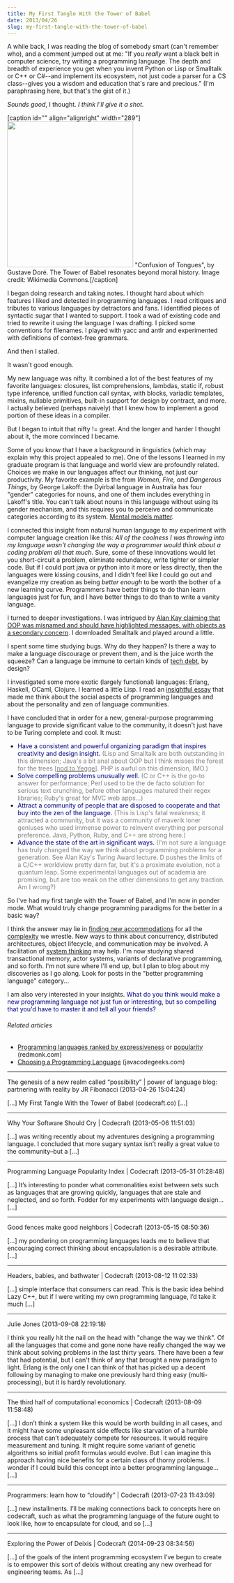 ```yaml
---
title: My First Tangle With the Tower of Babel
date: 2013/04/26
slug: my-first-tangle-with-the-tower-of-babel
---
```


A while back, I was reading the blog of somebody smart (can't remember who), and a comment jumped out at me: "If you <em>really</em> want a black belt in computer science, try writing a programming language. The depth and breadth of experience you get when you invent Python or Lisp or Smalltalk or C++ or C#--and implement its ecosystem, not just code a parser for a CS class--gives you a wisdom and education that's rare and precious." (I'm paraphrasing here, but that's the gist of it.)

<em>Sounds good</em>, I thought. <em>I think I'll give it a shot.</em>

[caption id="" align="alignright" width="289"]<img class=" " alt="" src="http://upload.wikimedia.org/wikipedia/commons/a/af/Confusion_of_Tongues.png" width="289" height="334" /> "Confusion of Tongues", by Gustave Doré. The Tower of Babel resonates beyond moral history. Image credit: Wikimedia Commons.[/caption]

I began doing research and taking notes. I thought hard about which features I liked and detested in programming languages. I read critiques and tributes to various languages by detractors and fans. I identified pieces of syntactic sugar that I wanted to support. I took a wad of existing code and tried to rewrite it using the language I was drafting. I picked some conventions for filenames. I played with yacc and antlr and experimented with definitions of context-free grammars.

And then I stalled.

It wasn't good enough.

My new language was nifty. It combined a lot of the best features of my favorite languages: closures, list comprehensions, lambdas, static if, robust type inference, unified function call syntax, with blocks, variadic templates, mixins, nullable primitives, built-in support for design by contract, and more. I actually believed (perhaps naively) that I knew how to implement a good portion of these ideas in a compiler.

But I began to intuit that nifty != great. And the longer and harder I thought about it, the more convinced I became.

<!--more-->Some of you know that I have a background in linguistics (which may explain why this project appealed to me). One of the lessons I learned in my graduate program is that language and world view are profoundly related. Choices we make in our languages affect our thinking, not just our productivity. My favorite example is the from <em>Women, Fire, and Dangerous Things</em>, by George Lakoff: the Dyirbal language in Australia has four "gender" categories for nouns, and one of them includes everything in Lakoff's title. You can't talk about nouns in this language without using its gender mechanism, and this requires you to perceive and communicate categories according to its system. <a title="Why Mental Models Matter" href="../../../2012/11/05/why-mental-models-matter/">Mental models matter</a>.

I connected this insight from natural human language to my experiment with computer language creation like this: <em>All of the coolness I was throwing into my language wasn't changing the way a programmer would think about a coding problem all that much.</em> Sure, some of these innovations would let you short-circuit a problem, eliminate redundancy, write tighter or simpler code. But if I could port java or python into it more or less directly, then the languages were kissing cousins, and I didn't feel like I could go out and evangelize my creation as being <em>better enough</em> to be worth the bother of a new learning curve. Programmers have better things to do than learn languages just for fun, and I have better things to do than to write a vanity language.

I turned to deeper investigations. I was intrigued by <a title="Alan Kay OOP Messaging" href="http://c2.com/cgi/wiki?AlanKayOnMessaging" target="_blank">Alan Kay claiming that OOP was misnamed and should have highlighted messages, with objects as a secondary concern</a>. I downloaded Smalltalk and played around a little.

I spent some time studying bugs. Why do they happen? Is there a way to make a language discourage or prevent them, and is the juice worth the squeeze? Can a language be immune to certain kinds of <a title="Tech Debt, Leverage, and Grandma’s Envelope" href="../../../2012/10/30/tech-debt-leverage-and-grandmas-envelope/">tech debt</a>, by design?

I investigated some more exotic (largely functional) languages: Erlang, Haskell, OCaml, Clojure. I learned a little Lisp. I read an <a href="http://www.winestockwebdesign.com/Essays/Lisp_Curse.html" target="_blank">insightful essay</a> that made me think about the social aspects of programming languages and about the personality and zen of language communities.

I have concluded that in order for a new, general-purpose programming language to provide significant value to the community, it doesn't just have to be Turing complete and cool. It must:
<ul>
	<li><span style="color:#000080;">Have a consistent and powerful organizing paradigm that inspires creativity and design insight.</span> <span style="color:#808080;">(Lisp and Smalltalk are both outstanding in this dimension; Java's a bit anal about OOP but I think misses the forest for the trees [<a href="http://steve-yegge.blogspot.com/2006/03/execution-in-kingdom-of-nouns.html" target="_blank"><span style="color:#808080;">nod to Yegge</span></a>]. PHP is awful on this dimension, IMO.)</span></li>
	<li><span style="color:#000080;">Solve compelling problems unusually well.</span> <span style="color:#808080;">(C or C++ is the go-to answer for performance; Perl used to be the de facto solution for serious text crunching, before other languages matured their regex libraries; Ruby's great for MVC web apps...)</span></li>
	<li><span style="color:#000080;">Attract a community of people that are disposed to cooperate and that buy into the zen of the language.</span> <span style="color:#808080;">(This is Lisp's fatal weakness; it attracted a community, but it was a community of maverik loner geniuses who used immense power to reinvent everything per personal preference. Java, Python, Ruby, and C++ are strong here.)</span></li>
	<li><span style="color:#000080;">Advance the state of the art in significant ways.</span> <span style="color:#808080;">(I'm not sure a language has truly changed the way we think about programming problems for a generation. See Alan Kay's Turing Award lecture. D pushes the limits of a C/C++ worldview pretty darn far, but it's a proximate evolution, not a quantum leap. Some experimental languages out of academia are promising, but are too weak on the other dimensions to get any traction. Am I wrong?)</span></li>
</ul>
So I've had my first tangle with the Tower of Babel, and I'm now in ponder mode. What would truly change programming paradigms for the better in a basic way?

I think the answer may lie in <a title="6 Strategies to Simplify Software" href="../../../2013/03/12/6-strategies-to-simplify-software/">finding new accommodations</a> for all the <a title="The Power of Simplicity" href="../../../2013/02/15/the-power-of-simplicity/">complexity</a> we wrestle. New ways to think about concurrency, distributed architectures, object lifecycle, and communication may be involved. A facilitation of <a title="Smart Geeks Think Like Cheerleaders" href="../../../2013/02/05/smart-geeks-think-like-cheerleaders/">system thinking</a> may help. I'm now studying shared transactional memory, actor systems, variants of declarative programming, and so forth. I'm not sure where I'll end up, but I plan to blog about my discoveries as I go along. Look for posts in the "better programming language" category...

I am also very interested in your insights. <span style="color:#000080;">What do you think would make a new programming language not just fun or interesting, but so compelling that you'd have to master it and tell all your friends?</span>
<h6 class="zemanta-related-title" style="font-size:1em;">Related articles</h6>
<ul class="zemanta-article-ul">
	<li class="zemanta-article-ul-li"><a href="http://redmonk.com/dberkholz/2013/03/25/programming-languages-ranked-by-expressiveness/" target="_blank">Programming languages ranked by expressiveness</a> or <a href="http://redmonk.com/sogrady/2013/02/28/language-rankings-1-13/" target="_blank">popularity</a> (redmonk.com)</li>
	<li class="zemanta-article-ul-li"><a href="http://www.javacodegeeks.com/2013/04/choosing-a-programming-language.html" target="_blank">Choosing a Programming Language</a> (javacodegeeks.com)</li>
</ul>

---

The genesis of a new realm called &#8220;possibility&#8221; | power of language blog: partnering with reality by JR Fibonacci (2013-04-26 15:04:24)

[...] My First Tangle With the Tower of Babel (codecraft.co) [...]

---

Why Your Software Should Cry | Codecraft (2013-05-06 11:51:03)

[...] was writing recently about my adventures designing a programming language. I concluded that more sugary syntax isn’t really a great value to the community–but a [...]

---

Programming Language Popularity Index | Codecraft (2013-05-31 01:28:48)

[…] It’s interesting to ponder what commonalities exist between sets such as languages that are growing quickly, languages that are stale and neglected, and so forth. Fodder for my experiments with language design… […]

---

Good fences make good neighbors | Codecraft (2013-05-15 08:50:36)

[…] my pondering on programming languages leads me to believe that encouraging correct thinking about encapsulation is a desirable attribute. […]

---

Headers, babies, and bathwater | Codecraft (2013-08-12 11:02:33)

[…] simple interface that consumers can read. This is the basic idea behind Lazy C++, but if I were writing my own programming language, I’d take it much […]

---

Julie Jones (2013-09-08 22:19:18)

I think you really hit the nail on the head with "change the way we think". Of all the languages that come and gone none have really changed the way we think about solving problems in the last thirty years. There have been a few that had potential, but I can't think of any that brought a new paradigm to light. Erlang is the only one I can think of that has picked up a decent following by managing to make one previously hard thing easy (multi-processing), but it is hardly revolutionary.

---

The third half of computational economics | Codecraft (2013-08-09 11:58:48)

[…] I don’t think a system like this would be worth building in all cases, and it might have some unpleasant side effects like starvation of a humble process that can’t adequately compete for resources. It would require measurement and tuning. It might require some variant of genetic algorithms so initial profit formulas would evolve. But I can imagine this approach having nice benefits for a certain class of thorny problems. I wonder if I could build this concept into a better programming language… […]

---

Programmers: learn how to &#8220;cloudify&#8221; | Codecraft (2013-07-23 11:43:09)

[…] new installments. I’ll be making connections back to concepts here on codecraft, such as what the programming language of the future ought to look like, how to encapsulate for cloud, and so […]

---

Exploring the Power of Deixis | Codecraft (2014-09-23 08:34:56)

[…] of the goals of the intent programming ecosystem I’ve begun to create is to empower this sort of deixis without creating any new overhead for engineering teams. As […]